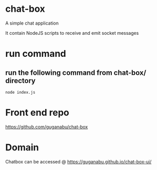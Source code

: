 # chat-box

A simple chat application

It contain NodeJS scripts to receive and emit socket messages

# run command

## run the following command from chat-box/ directory

`node index.js`

# Front end repo
https://github.com/guganabu/chat-box

# Domain
Chatbox can be accessed @ https://guganabu.github.io/chat-box-ui/
